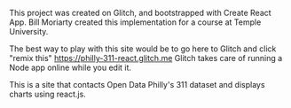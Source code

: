 This project was created on Glitch, and bootstrapped with Create React App.
Bill Moriarty created this implementation for a course at Temple University.

The best way to play with this site would be to go here to Glitch and click "remix this" https://philly-311-react.glitch.me
Glitch takes care of running a Node app online while you edit it.

This is a site that contacts Open Data Philly's 311 dataset and displays charts using react.js.
